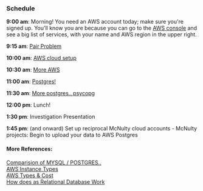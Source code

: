 ### Schedule

**9:00 am**: Morning! You need an AWS account today; make sure you're signed up. You'll know you are because you can go to the [AWS console](https://console.aws.amazon.com/) and see a big list of services, with your name and AWS region in the upper right.

**9:15 am**: [Pair Problem](pair.md)

**10:00 am**: [AWS cloud setup](aws_setup_cloud.md)

**10:30 am**: [More AWS](aws_2_installing_pkgs.md )

**11:00 am**: [Postgres!](postgres_loading.md)

**11:30 am**: [More postgres.. psycopg](psycopg_sqlAlchemy.ipynb)


**12:00 pm**: Lunch!

**1:30 pm**: Investigation Presentation

**1:45 pm**: (and onward)  Set up reciprocal McNulty cloud accounts - McNulty projects: 
Begin to upload your data to AWS Postgres


#### More References: 
[Comparision of MYSQL / POSTGRES.. ](https://www.digitalocean.com/community/tutorials/sqlite-vs-mysql-vs-postgresql-a-comparison-of-relational-database-management-systems)  
[AWS Instance Types](https://aws.amazon.com/ec2/instance-types/)  
[AWS Types & Cost](http://www.ec2instances.info)   
[How does as Relational Database Work](http://coding-geek.com/how-databases-work/)   


